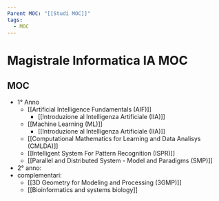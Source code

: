 ```yaml
---
Parent MOC: "[[Studi MOC]]"
tags:
  - MOC
---
```


# Magistrale Informatica IA MOC

## MOC 
- 1° Anno
	- [[Artificial Intelligence Fundamentals (AIF)]]
		- [[Introduzione al Intelligenza Artificiale (IIA)]]
	- [[Machine Learning (ML)]]
		- [[Introduzione al Intelligenza Artificiale (IIA)]]
	- [[Computational Mathematics for Learning and Data Analisys (CMLDA)]]
	- [[Intelligent System For Pattern Recognition (ISPR)]]
	- [[Parallel and Distributed System - Model and Paradigms (SMP)]]
- 2° anno:
- complementari:
	- [[3D Geometry for Modeling and Processing (3GMP)]]
	- [[Bioinformatics and systems biology]]







